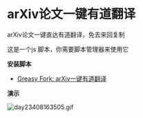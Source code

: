 # arXiv论文一键有道翻译

arXiv论文一键直达有道翻译，免去来回复制

这是一个js 脚本，你需要脚本管理器来使用它

**安装脚本**
- [Greasy Fork: arXiv一键有道翻译](https://greasyfork.org/zh-CN/scripts/463525)

**演示**

![day23408163505.gif](https://raw.githubusercontent.com/xx025/strawberry/main/imgs/day23408163505.gif)